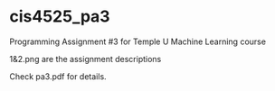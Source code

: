 # cis4525_pa3
Programming Assignment #3 for Temple U Machine Learning course

1&2.png are the assignment descriptions

Check pa3.pdf for details.
